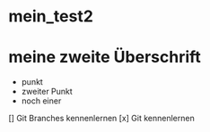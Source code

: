 
# mein_test2


# meine zweite Überschrift

* punkt
* zweiter Punkt 
* noch einer

[] Git Branches kennenlernen
[x] Git kennenlernen
